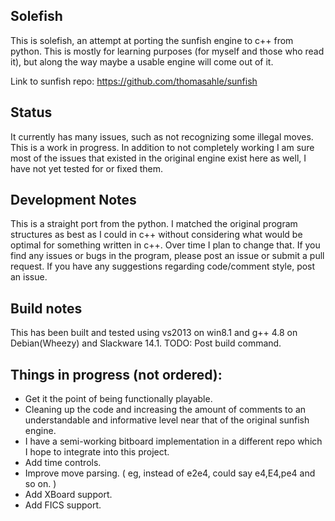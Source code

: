 ## Solefish
This is solefish, an attempt at porting the sunfish engine to c++ from python. This is mostly for learning purposes (for myself and those who read it), but along the way maybe a usable engine will come out of it.

Link to sunfish repo: https://github.com/thomasahle/sunfish

## Status
It currently has many issues, such as not recognizing some illegal moves. This is a work in progress. In addition to not completely working I am sure most of the issues that existed in the original engine exist here as well, I have not yet tested for or fixed them.

## Development Notes
This is a straight port from the python. I matched the original program structures as best as I could in c++ without considering what would be optimal for something written in c++. Over time I plan to change that. If you find any issues or bugs in the program, please post an issue or submit a pull request. If you have any suggestions regarding code/comment style, post an issue.

## Build notes
This has been built and tested using vs2013 on win8.1 and g++ 4.8 on Debian(Wheezy) and Slackware 14.1.
TODO: Post build command.

## Things in progress (not ordered):
* Get it the point of being functionally playable.
* Cleaning up the code and increasing the amount of comments to an understandable and informative level near that of the original sunfish engine.
* I have a semi-working bitboard implementation in a different repo which I hope to integrate into this project.
* Add time controls.
* Improve move parsing. ( eg, instead of e2e4, could say e4,E4,pe4 and so on. )
* Add XBoard support.
* Add FICS support.

